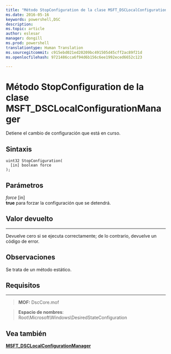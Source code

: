 ```yaml
---
title: "Método StopConfiguration de la clase MSFT_DSCLocalConfigurationManager"
ms.date: 2016-05-16
keywords: powershell,DSC
description: 
ms.topic: article
author: eslesar
manager: dongill
ms.prod: powershell
translationtype: Human Translation
ms.sourcegitcommit: c915ebd021ed20209bc491505d45cff2ac89f21d
ms.openlocfilehash: 9721486cca6f94d6b156c6ee1992eced6652c123

---
```


# Método StopConfiguration de la clase MSFT_DSCLocalConfigurationManager

Detiene el cambio de configuración que está en curso.

Sintaxis
------

```mof
uint32 StopConfiguration(
  [in] boolean force
);
```

Parámetros
----------

*force* \[in\]  
**true** para forzar la configuración que se detendrá.

## Valor devuelto
------------

Devuelve cero si se ejecuta correctamente; de lo contrario, devuelve un código de error.

## Observaciones

Se trata de un método estático.

## Requisitos
------------
>**MOF:** DscCore.mof

>**Espacio de nombres**: Root\Microsoft\Windows\DesiredStateConfiguration


## Vea también


[**MSFT_DSCLocalConfigurationManager**](msft-dsclocalconfigurationmanager.md)


 

 






<!--HONumber=Aug16_HO3-->


